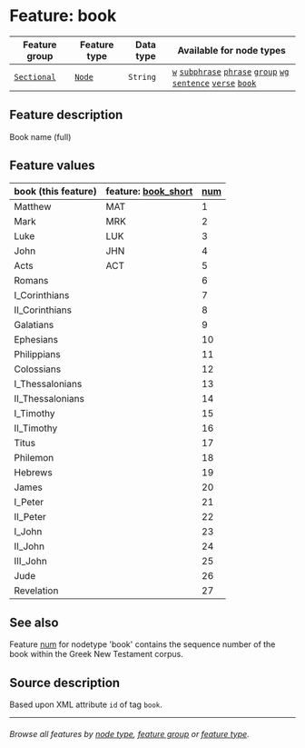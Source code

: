 # Feature: book

Feature group | Feature type | Data type | Available for node types
---  | --- | --- | --- 
[`Sectional`](featuresbygroup.md#sectional-features) | [`Node`](featuresbyfeaturetype.md#node-features) | `String` | [`w`](featuresbynodetype.md#word-nodes) [`subphrase`](featuresbynodetype.md#subphrase-nodes) [`phrase`](featuresbynodetype.md#phrase-nodes) [`group`](featuresbynodetype.md#group-nodes) [`wg`](featuresbynodetype.md#wg-nodes) [`sentence`](featuresbynodetype.md#sentence-nodes) [`verse`](featuresbynodetype.md#verse-nodes)  [`book`](featuresbynodetype.md#book-notes)

## Feature description

Book name (full) 

## Feature values

book (this feature) | feature: [book_short](book_short.md#readme) | [num](num.md#readme)
--- | --- | ---
Matthew | MAT | 1
Mark | MRK | 2
Luke | LUK | 3
John | JHN | 4
Acts | ACT | 5
Romans | | 6
I_Corinthians | | 7
II_Corinthians | | 8
Galatians | | 9
Ephesians | | 10
Philippians | | 11
Colossians | | 12
I_Thessalonians | | 13
II_Thessalonians | | 14
I_Timothy | | 15
II_Timothy | | 16
Titus | | 17
Philemon | | 18
Hebrews | | 19
James | | 20
I_Peter | | 21
II_Peter | | 22
I_John | | 23
II_John | | 24
III_John | | 25
Jude | | 26
Revelation | | 27

## See also

Feature [num](num.md#readme) for nodetype 'book' contains the sequence number of the book within the Greek New Testament corpus.

## Source description

Based upon XML attribute `id` of tag `book`.

---
###### *Browse all features by [node type](featuresbynodetype.md#readme), [feature group](featuresbygroup.md#readme) or [feature type](featuresbyfeaturetype.md#readme).*
